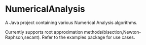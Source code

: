 # NumericalAnalysis
A Java project containing various Numerical Analysis algorithms.

Currently supports root approximation methods(bisection,Newton-Raphson,secant).
Refer to the examples package for use cases.

